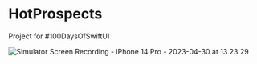 # HotProspects
Project for #100DaysOfSwiftUI

![Simulator Screen Recording - iPhone 14 Pro - 2023-04-30 at 13 23 29](https://user-images.githubusercontent.com/23187781/235335424-d7437490-4eef-44ed-acaa-51f5c418c59d.gif)
